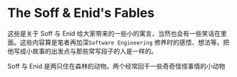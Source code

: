 # The Soff & Enid's Fables


这些是关于 Soff 与 Enid 给大家带来的一些小的寓言，当然也会有一些笑话在里面。这些内容算是笔者再加深`Software Engineering` 修养时的感悟、想法等。把他写成小故事的出发点与那些常写段子的人是一样的。

Soff 与 Enid 是两只住在森林的动物。两个经常回干一些奇奇怪怪事情的小动物